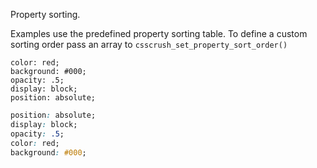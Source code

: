 
Property sorting.

Examples use the predefined property sorting table. To define a custom sorting order pass an array to `csscrush_set_property_sort_order()`


```crush
color: red;
background: #000;
opacity: .5;
display: block;
position: absolute;
```

```css
position: absolute;
display: block;
opacity: .5;
color: red;
background: #000;
```
